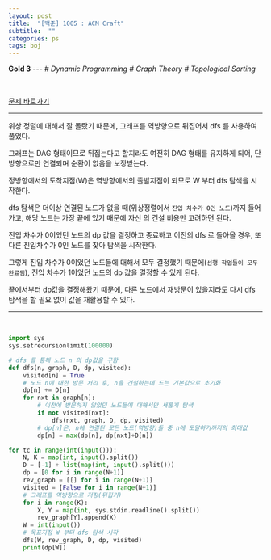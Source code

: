 ```yaml
---
layout: post
title:  "[백준] 1005 : ACM Craft"
subtitle:  ""
categories: ps
tags: boj
---
```


**Gold 3** --- *# Dynamic Programming # Graph Theory # Topological Sorting*

<br>

[문제 바로가기](https://www.acmicpc.net/problem/1005)

---

위상 정렬에 대해서 잘 몰랐기 때문에, 그래프를 역방향으로 뒤집어서 dfs 를 사용하여 풀었다.

그래프는 DAG 형태이므로 뒤집는다고 할지라도 여전히 DAG 형태를 유지하게 되어, 단방향으로만 연결되며 순환이 없음을 보장받는다.

정방향에서의 도착지점(W)은 역방향에서의 출발지점이 되므로 W 부터 dfs 탐색을 시작한다.

dfs 탐색은 더이상 연결된 노드가 없을 때(위상정렬에서 ```진입 차수가 0인 노드```)까지 들어가고, 해당 노드는 가장 끝에 있기 때문에 자신
의 건설 비용만 고려하면 된다.

진입 차수가 0이었던 노드의 dp 값을 결정하고 종료하고 이전의 dfs 로 돌아올 경우, 또다른 진입차수가 0인 노드를 찾아 탐색을 시작한다.

그렇게 진입 차수가 0이었던 노드들에 대해서 모두 결정했기 때문에(```선행 작업들이 모두 완료됨```), 진입 차수가 1이었던 노드의 dp 값을 결정할 수 있게 된다.

끝에서부터 dp값을 결정해왔기 때문에, 다른 노드에서 재방문이 있을지라도 다시 dfs 탐색을 할 필요 없이 값을 재활용할 수 있다.

---
<br>

```python
import sys
sys.setrecursionlimit(100000)

# dfs 를 통해 노드 n 의 dp값을 구함
def dfs(n, graph, D, dp, visited):
    visited[n] = True
    # 노드 n에 대한 방문 처리 후, n을 건설하는데 드는 기본값으로 초기화
    dp[n] += D[n]
    for nxt in graph[n]:
        # 이전에 방문하지 않았던 노드들에 대해서만 새롭게 탐색
        if not visited[nxt]:  
            dfs(nxt, graph, D, dp, visited)
        # dp[n]은, n에 연결된 모든 노드(역방향)들 중 n에 도달하기까지의 최대값
        dp[n] = max(dp[n], dp[nxt]+D[n])

for tc in range(int(input())):
    N, K = map(int, input().split())
    D = [-1] + list(map(int, input().split()))
    dp = [0 for i in range(N+1)]
    rev_graph = [[] for i in range(N+1)]
    visited = [False for i in range(N+1)]
    # 그래프를 역방향으로 저장(뒤집기)
    for i in range(K):
        X, Y = map(int, sys.stdin.readline().split())
        rev_graph[Y].append(X)
    W = int(input())
    # 목표지점 W 부터 dfs 탐색 시작
    dfs(W, rev_graph, D, dp, visited)
    print(dp[W])
```

